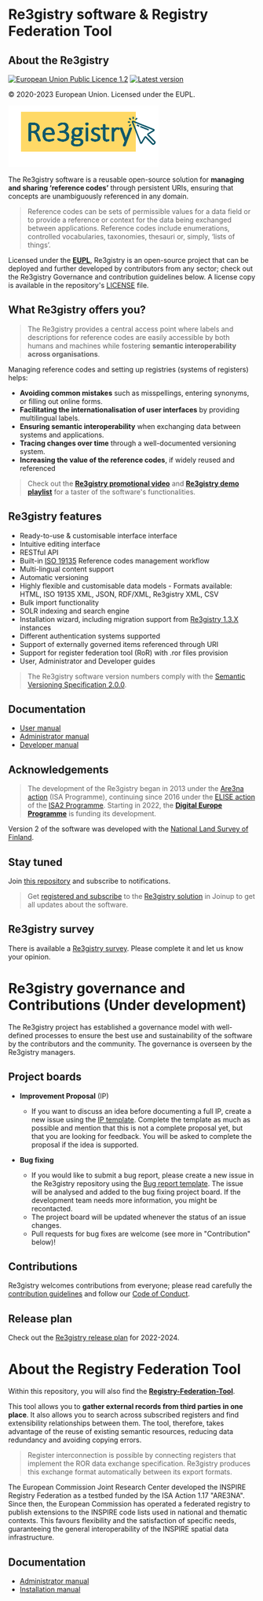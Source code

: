 # Re3gistry software & Registry Federation Tool

## About the Re3gistry

[![European Union Public Licence 1.2](https://img.shields.io/badge/license-EUPL%201.2-blue.svg)](https://joinup.ec.europa.eu/software/page/eupl)
[![Latest version](https://img.shields.io/badge/latest%20version-2.5.1-blue.svg)](https://github.com/ec-jrc/re3gistry/releases)

&copy; 2020-2023 European Union. Licensed under the EUPL.

![Logo](documentation/images/logo.png)

The Re3gistry software is a reusable open-source solution for **managing and sharing ‘reference codes’** through persistent URIs, ensuring that concepts are unambiguously referenced in any domain.

> Reference codes can be sets of permissible values for a data field or to provide a reference or context for the data being exchanged between applications. Reference codes include enumerations, controlled vocabularies, taxonomies, thesauri or, simply, ‘lists of things’.

Licensed under the **[EUPL](http://ec.europa.eu/idabc/eupl.html)**, Re3gistry is an open-source project that can be deployed and further developed by contributors from any sector; check out the Re3gistry Governance and contribution guidelines below.
A license copy is available in the repository's [LICENSE](https://github.com/ec-jrc/re3gistry/blob/master/LICENSE) file.

## What Re3gistry offers you?

> The Re3gistry provides a central access point where labels and descriptions for reference codes are easily accessible by both humans and machines while fostering **semantic interoperability across organisations**.

Managing reference codes and setting up registries (systems of registers) helps:

* **Avoiding common mistakes** such as misspellings, entering synonyms, or filling out online forms.
* **Facilitating the internationalisation of user interfaces** by providing multilingual labels.
* **Ensuring semantic interoperability** when exchanging data between systems and applications.
* **Tracing changes over time** through a well-documented versioning system.
* **Increasing the value of the reference codes**, if widely reused and referenced

> Check out the **[Re3gistry promotional video](https://youtu.be/6Y_KAhibGas?si=uGkaXRJmFUiGv_5C)** and **[Re3gistry demo playlist](https://www.youtube.com/watch?v=Nm4kWxp882M)** for a taster of the software's functionalities.

## Re3gistry features

* Ready-to-use & customisable interface interface​ 
* Intuitive editing interface
* RESTful API
* Built-in [ISO 19135](https://www.iso.org/standard/54721.html) Reference codes management workflow
* Multi-lingual content support
* Automatic versioning
* Highly flexible and customisable data models - Formats available: HTML, ISO 19135 XML, JSON, RDF/XML, Re3gistry XML, CSV 
* Bulk import functionality
* SOLR indexing and search engine
* Installation wizard, including migration support from [Re3gistry 1.3.X](https://joinup.ec.europa.eu/collection/are3na/solution/re3gistry/releases) instances
* Different authentication systems supported 
* Support of externally governed items referenced through URI 
* Support for register federation tool (RoR) with .ror files provision
* User, Administrator and Developer guides

> The Re3gistry software version numbers comply with the [Semantic Versioning Specification 2.0.0](http://semver.org/spec/v2.0.0.html).

## Documentation

* [User manual](documentation/user-manual.md)
* [Administrator manual](documentation/administrator-manual.md)
* [Developer manual](documentation/developer-manual.md)

## Acknowledgements

> The development of the Re3gistry began in 2013 under the [Are3na action](https://joinup.ec.europa.eu/collection/are3na/about) (ISA Programme), continuing since 2016 under the [ELISE action](https://joinup.ec.europa.eu/collection/elise-european-location-interoperability-solutions-e-government/about) of the [ISA2 Programme](https://ec.europa.eu/isa2/isa2_en/). Starting in 2022, the **[Digital Europe Programme](https://digital-strategy.ec.europa.eu/en/activities/digital-programme)** is funding its development.

Version 2 of the software was developed with the [National Land Survey of Finland](https://www.maanmittauslaitos.fi/en).

## Stay tuned
Join [this repository](https://github.com/ec-jrc/re3gistry) and subscribe to notifications.

> Get [registered and subscribe](https://joinup.ec.europa.eu/collection/are3na/solution/re3gistry/authenticate-to-join) to the [Re3gistry solution](https://joinup.ec.europa.eu/collection/are3na/solution/re3gistry/about) in Joinup to get all updates about the software.

## Re3gistry survey
There is available a [Re3gistry survey](https://ec.europa.eu/eusurvey/runner/Re3gistry_Survey). Please complete it and let us know your opinion.

# Re3gistry governance and Contributions (Under development)

The Re3gistry project has established a governance model with well-defined processes to ensure the best use and sustainability of the software by the contributors and the community. The governance is overseen by the Re3gistry managers.

## Project boards

* **Improvement Proposal** (IP)
    * If you want to discuss an idea before documenting a full IP, create a new issue using the [IP template](https://github.com/ec-jrc/re3gistry/issues/new?assignees=&labels=&template=re3gistry-improvement-proposal.md). Complete the template as much as possible and mention that this is not a complete proposal yet, but that you are looking for feedback. You will be asked to complete the proposal if the idea is supported.
   
* **Bug fixing**
    * If you would like to submit a bug report, please create a new issue in the Re3gistry repository using the [Bug report template](https://github.com/ec-jrc/re3gistry/issues/new?assignees=&labels=&template=re3gistry-problem.md). The issue will be analysed and added to the bug fixing project board. If the development team needs more information, you might be recontacted.
    * The project board will be updated whenever the status of an issue changes.
    * Pull requests for bug fixes are welcome (see more in "Contribution" below)!

## Contributions

Re3gistry welcomes contributions from everyone; please read carefully the [contribution guidelines](contribution.md) and follow our [Code of Conduct](https://github.com/ec-jrc/re3gistry/blob/master/CODE_OF_CONDUCT.adoc).

## Release plan
Check out the [Re3gistry release plan](https://github.com/ec-jrc/re3gistry/tree/master/release-strategy) for 2022-2024.

# About the Registry Federation Tool
Within this repository, you will also find the [**Registry-Federation-Tool**](https://github.com/ec-jrc/re3gistry/tree/master/sources/Registry-Federation-Tool).

This tool allows you to **gather external records from third parties in one place**. It also allows you to search across subscribed registers and find extensibility relationships between them. The tool, therefore, takes advantage of the reuse of existing semantic resources, reducing data redundancy and avoiding copying errors.

> Register interconnection is possible by connecting registers that implement the ROR data exchange specification. Re3gistry produces this exchange format automatically between its export formats.

The European Commission Joint Research Center developed the INSPIRE Registry Federation as a testbed funded by the ISA Action 1.17 "ARE3NA". Since then, the European Commission has operated a federated registry to publish extensions to the INSPIRE code lists used in national and thematic contexts. This favours flexibility and the satisfaction of specific needs, guaranteeing the general interoperability of the INSPIRE spatial data infrastructure.

## Documentation
* [Administrator manual](sources/Registry-Federation-Tool/documentation/administrator-manual.md)
* [Installation manual](sources/Registry-Federation-Tool/documentation/installation-manual.md)



